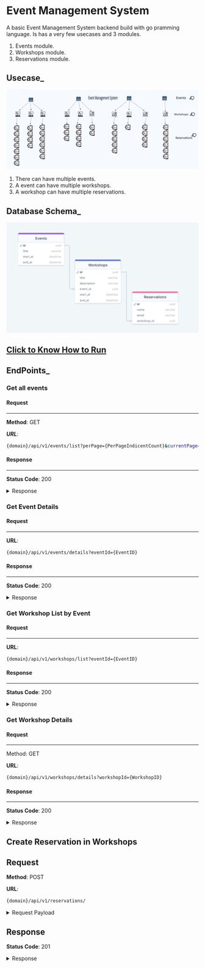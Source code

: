 # Event Management System


A basic Event Management System backend build with go pramming language. Is has a very few usecases and 3 modules. 

1. Events module.
2. Workshops module.
3. Reservations module.


## Usecase_

![UseCase](static/app-usecase.png)

1. There can have multiple events. 
2. A event can have multiple workshops. 
3. A workshop can have multiple reservations. 


## Database Schema_

![!DBSchema](static/db-diagram.png)


## [ Click to Know How to Run](HOW_TO_RUN.md) 



## EndPoints_

### Get all events


#### Request
-----
**Method**: GET

***URL***:

```sh
{domain}/api/v1/events/list?perPage={PerPageIndicentCount}&currentPage={CurrentPageNumber}
```


#### Response
--------
**Status Code**: 200

<details>
<summary>Response</summary>

```sh
{
    "events": [
        {
            "id": 1,
            "title": "Sample Event 1",
            "start_at": "2023-11-10T12:00:00Z",
            "end_at": "2023-11-10T15:00:00Z"
        },
        {
            "id": 2,
            "title": "Sample Event 2",
            "start_at": "2023-11-12T09:00:00Z",
            "end_at": "2023-11-12T11:30:00Z"
        },
        {
            "id": 3,
            "title": "Sample Event 3",
            "start_at": "2023-11-15T14:00:00Z",
            "end_at": "2023-11-15T17:00:00Z"
        },
        {
            "id": 4,
            "title": "Sample Event 4",
            "start_at": "2023-11-20T08:00:00Z",
            "end_at": "2023-11-20T10:30:00Z"
        },
        {
            "id": 5,
            "title": "Sample Event 5",
            "start_at": "2023-11-25T13:00:00Z",
            "end_at": "2023-11-25T15:45:00Z"
        },
        {
            "id": 6,
            "title": "Sample Event 6",
            "start_at": "2023-11-27T11:00:00Z",
            "end_at": "2023-11-27T14:00:00Z"
        },
        {
            "id": 7,
            "title": "Sample Event 7",
            "start_at": "2023-12-01T09:30:00Z",
            "end_at": "2023-12-01T11:00:00Z"
        },
        {
            "id": 8,
            "title": "Sample Event 8",
            "start_at": "2023-12-05T10:00:00Z",
            "end_at": "2023-12-05T12:30:00Z"
        },
        {
            "id": 9,
            "title": "Sample Event 9",
            "start_at": "2023-12-10T15:00:00Z",
            "end_at": "2023-12-10T17:30:00Z"
        },
        {
            "id": 10,
            "title": "Sample Event 10",
            "start_at": "2023-12-15T13:45:00Z",
            "end_at": "2023-12-15T16:00:00Z"
        }
    ],
    "pagination": {
        "total": 20,
        "per_page": 10,
        "total_page": 2,
        "current_page": 1
    }
}
```
</details>



### Get Event Details

#### Request
-----

**URL**:

```sh
{domain}/api/v1/events/details?eventId={EventID}
```


#### Response
--------
**Status Code**: 200

<details>
<summary>Response</summary>

```sh
{
    "id": 1,
    "title": "Sample Event 1",
    "start_at": "2023-11-10T12:00:00Z",
    "end_at": "2023-11-10T15:00:00Z",
    "total_workshops": 7
}
```
</details>


### Get Workshop List by Event

#### Request
-----

**URL**:

```sh
{domain}/api/v1/workshops/list?eventId={EventID}
```


#### Response
--------
**Status Code**: 200

<details>
<summary>Response</summary>

```sh
{
    "id": 2,
    "title": "Sample Event 2",
    "start_at": "2023-11-12T09:00:00Z",
    "end_at": "2023-11-12T11:30:00Z",
    "workshops": [
        {
            "id": 2,
            "title": "Sample Workshop 2",
            "description": "Description 2",
            "event_id": 2,
            "start_at": "2023-11-12T10:00:00Z",
            "end_at": "2023-11-12T12:00:00Z"
        },
        {
            "id": 5,
            "title": "Sample Workshop 2",
            "description": "Description 2",
            "event_id": 2,
            "start_at": "2023-11-12T10:00:00Z",
            "end_at": "2023-11-12T12:00:00Z"
        },
        {
            "id": 8,
            "title": "Sample Workshop 2",
            "description": "Description 2",
            "event_id": 2,
            "start_at": "2023-11-12T10:00:00Z",
            "end_at": "2023-11-12T12:00:00Z"
        },
        {
            "id": 11,
            "title": "Sample Workshop 2",
            "description": "Description 2",
            "event_id": 2,
            "start_at": "2023-11-12T10:00:00Z",
            "end_at": "2023-11-12T12:00:00Z"
        },
        {
            "id": 14,
            "title": "Sample Workshop 2",
            "description": "Description 2",
            "event_id": 2,
            "start_at": "2023-11-12T10:00:00Z",
            "end_at": "2023-11-12T12:00:00Z"
        },
        {
            "id": 17,
            "title": "Sample Workshop 2",
            "description": "Description 2",
            "event_id": 2,
            "start_at": "2023-11-12T10:00:00Z",
            "end_at": "2023-11-12T12:00:00Z"
        },
        {
            "id": 20,
            "title": "Sample Workshop 2",
            "description": "Description 2",
            "event_id": 2,
            "start_at": "2023-11-12T10:00:00Z",
            "end_at": "2023-11-12T12:00:00Z"
        }
    ]
}
```
</details>



### Get Workshop Details

#### Request
-----
Method: GET

**URL**:

```sh
{domain}/api/v1/workshops/details?workshopId={WorkshopID}
```

#### Response
--------
**Status Code**: 200

<details>
<summary>Response</summary>

```sh
{
    "id": 13,
    "title": "Sample Workshop 1",
    "description": "Description 1",
    "start_at": "2023-11-10T13:00:00Z",
    "end_at": "2023-11-10T14:30:00Z",
    "total_reservations": 4
}
```
</details>


## Create Reservation in Workshops

Request
-----

**Method**: POST

**URL**:
```sh
{domain}/api/v1/reservations/
```

<details>
<summary>Request Payload</summary>

```sh
{
    "name": "mahin",
    "email": "mahifffn@gmail.com",
    "workshop_id": 13
}
```
</details>


Response
------

**Status Code**: 201
<details>
<summary>Response</summary>

```sh
{
    "id": 25,
    "name": "mahin",
    "email": "mahifffn@gmail.com",
    "workshop_id": 13
}
```
</details>

